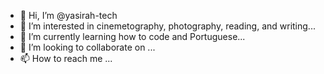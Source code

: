 - 👋 Hi, I’m @yasirah-tech
- 👀 I’m interested in cinemetography, photography, reading, and writing...
- 🌱 I’m currently learning how to code and Portuguese...
- 💞️ I’m looking to collaborate on ...
- 📫 How to reach me ...

<!---
yasirah-tech/yasirah-tech is a ✨ special ✨ repository because its `README.md` (this file) appears on your GitHub profile.
You can click the Preview link to take a look at your changes.
--->
